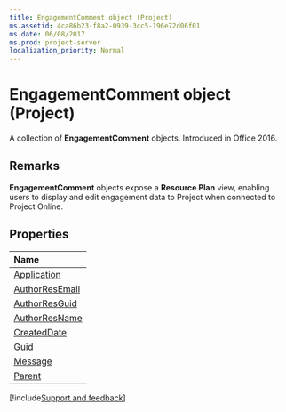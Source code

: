 ```yaml
---
title: EngagementComment object (Project)
ms.assetid: 4ca86b23-f8a2-0939-3cc5-196e72d06f01
ms.date: 06/08/2017
ms.prod: project-server
localization_priority: Normal
---
```



# EngagementComment object (Project)

A collection of  **EngagementComment** objects. Introduced in Office 2016.
 


## Remarks

 **EngagementComment** objects expose a **Resource Plan** view, enabling users to display and edit engagement data to Project when connected to Project Online.
 

 

## Properties
<a name="properties"> </a>



|Name|
|:-----|
|[Application](Project.engagementcomment.application.md)|
|[AuthorResEmail](Project.engagementcomment.authorresemail.md)|
|[AuthorResGuid](Project.engagementcomment.authorresguid.md)|
|[AuthorResName](Project.engagementcomment.authorresname.md)|
|[CreatedDate](Project.engagementcomment.createddate.md)|
|[Guid](Project.engagementcomment.guid.md)|
|[Message](Project.engagementcomment.message.md)|
|[Parent](Project.engagementcomment.parent.md)|

[!include[Support and feedback](~/includes/feedback-boilerplate.md)]